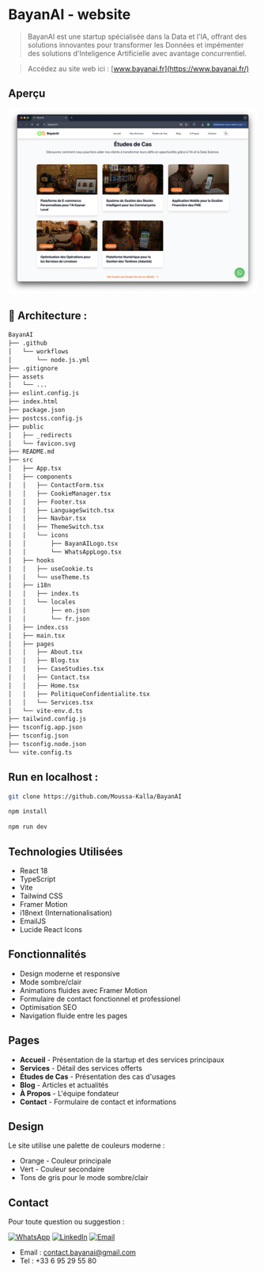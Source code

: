 # BayanAI - website
> BayanAI est une
startup spécialisée dans la Data et l'IA, offrant des solutions innovantes pour transformer les Données et impémenter des solutions d'Inteligence Artificielle avec avantage concurrentiel.

> Accédez au site web ici : [www.bayanai.fr](https://www.bayanai.fr/)

## Aperçu

![apercu](https://github.com/Moussa-Kalla/BayanAI/blob/mk_dev/assets/screenshoot.png?raw=true)

## 📁 Architecture : 

```bash
BayanAI
├── .github
│   └── workflows
│       └── node.js.yml
├── .gitignore
├── assets
│   └── ... 
├── eslint.config.js
├── index.html
├── package.json
├── postcss.config.js
├── public
│   ├── _redirects
│   └── favicon.svg
├── README.md
├── src
│   ├── App.tsx
│   ├── components
│   │   ├── ContactForm.tsx
│   │   ├── CookieManager.tsx
│   │   ├── Footer.tsx
│   │   ├── LanguageSwitch.tsx
│   │   ├── Navbar.tsx
│   │   ├── ThemeSwitch.tsx
│   │   └── icons
│   │       ├── BayanAILogo.tsx
│   │       └── WhatsAppLogo.tsx
│   ├── hooks
│   │   ├── useCookie.ts
│   │   └── useTheme.ts
│   ├── i18n
│   │   ├── index.ts
│   │   └── locales
│   │       ├── en.json
│   │       └── fr.json
│   ├── index.css
│   ├── main.tsx
│   ├── pages
│   │   ├── About.tsx
│   │   ├── Blog.tsx
│   │   ├── CaseStudies.tsx
│   │   ├── Contact.tsx
│   │   ├── Home.tsx
│   │   ├── PolitiqueConfidentialite.tsx
│   │   └── Services.tsx
│   └── vite-env.d.ts
├── tailwind.config.js
├── tsconfig.app.json
├── tsconfig.json
├── tsconfig.node.json
└── vite.config.ts
```

## Run en localhost :

```bash
git clone https://github.com/Moussa-Kalla/BayanAI
```
```bash
npm install
```

```bash
npm run dev
```

## Technologies Utilisées

- React 18
- TypeScript
- Vite
- Tailwind CSS
- Framer Motion
- i18next (Internationalisation)
- EmailJS
- Lucide React Icons

## Fonctionnalités

- Design moderne et responsive
- Mode sombre/clair
- Animations fluides avec Framer Motion
- Formulaire de contact fonctionnel et professionel
- Optimisation SEO
- Navigation fluide entre les pages

## Pages

- **Accueil** - Présentation de la startup et des services principaux
- **Services** - Détail des services offerts
- **Études de Cas** - Présentation des cas d'usages
- **Blog** - Articles et actualités
- **À Propos** - L'équipe fondateur
- **Contact** - Formulaire de contact et informations

## Design

Le site utilise une palette de couleurs moderne :
- Orange - Couleur principale
- Vert - Couleur secondaire
- Tons de gris pour le mode sombre/clair

## Contact

Pour toute question ou suggestion :

[![WhatsApp](https://img.icons8.com/color/48/000000/whatsapp.png)](https://wa.me/+33695295580)
[![LinkedIn](https://img.icons8.com/color/48/000000/linkedin.png)](https://www.linkedin.com/company/BayanAI/)
[![Email](https://img.icons8.com/color/48/000000/email.png)](mailto:contact.bayanai@gmail.com)

- Email : contact.bayanai@gmail.com
- Tel : +33 6 95 29 55 80





